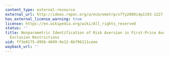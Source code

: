 ```yaml
---
content_type: external-resource
external_url: http://ideas.repec.org/a/ecm/emetrp/v77y2009i4p1193-1227.html
has_external_license_warning: true
license: https://en.wikipedia.org/wiki/All_rights_reserved
status: ''
title: Nonparametric Identification of Risk Aversion in First-Price Auctions Under
  Exclusion Restrictions
uid: ff3e8175-d956-4849-9e12-6bf96111ceee
wayback_url: ''
---
```

